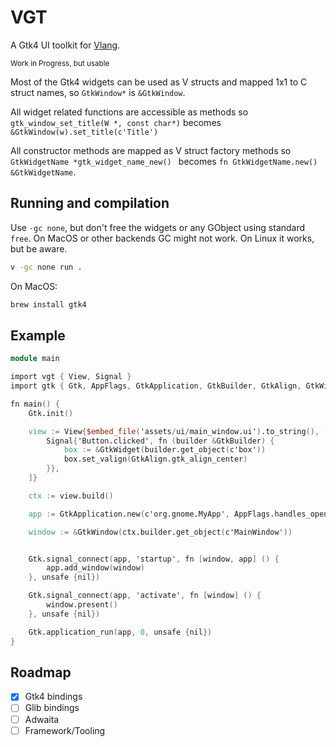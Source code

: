 # VGT

A Gtk4 UI toolkit for [Vlang](https://vlang.io).

<small>Work in Progress, but usable</small>


Most of the Gtk4 widgets can be used as V structs and mapped 1x1 to C struct names, so `GtkWindow*` is `&GtkWindow`.

All widget related functions are accessible as methods so `gtk_window_set_title(W *, const char*)` becomes `&GtkWindow(w).set_title(c'Title')`

All constructor methods are mapped as V struct factory methods so `GtkWidgetName *gtk_widget_name_new() ` becomes `fn GtkWidgetName.new() &GtkWidgetName`.

## Running and compilation

Use `-gc none`, but don't free the widgets or any GObject using standard `free`.
On MacOS or other backends GC might not work. On Linux it works, but be aware.

```bash
v -gc none run .
```

On MacOS:

```bash
brew install gtk4
```

## Example

```v
module main

import vgt { View, Signal }
import gtk { Gtk, AppFlags, GtkApplication, GtkBuilder, GtkAlign, GtkWidget, GtkWindow }

fn main() {
	Gtk.init()

	view := View{$embed_file('assets/ui/main_window.ui').to_string(), [
		Signal{'Button.clicked', fn (builder &GtkBuilder) {
			box := &GtkWidget(builder.get_object(c'box'))
			box.set_valign(GtkAlign.gtk_align_center)
		}},
	]}

	ctx := view.build()

	app := GtkApplication.new(c'org.gnome.MyApp', AppFlags.handles_open)

	window := &GtkWindow(ctx.builder.get_object(c'MainWindow'))


	Gtk.signal_connect(app, 'startup', fn [window, app] () {
		app.add_window(window)
	}, unsafe {nil})

	Gtk.signal_connect(app, 'activate', fn [window] () {
		window.present()
	}, unsafe {nil})

	Gtk.application_run(app, 0, unsafe {nil})
}
```

## Roadmap

- [x] Gtk4 bindings
- [ ] Glib bindings
- [ ] Adwaita
- [ ] Framework/Tooling
